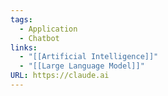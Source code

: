 ```yaml
---
tags:
  - Application
  - Chatbot
links:
  - "[[Artificial Intelligence]]"
  - "[[Large Language Model]]"
URL: https://claude.ai
---
```


